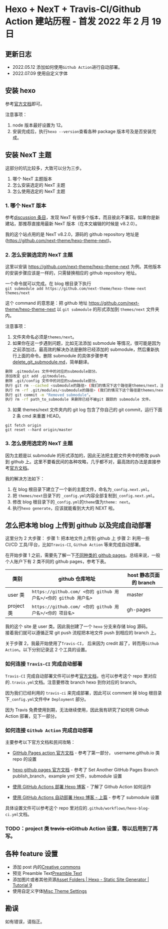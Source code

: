 # Hexo + NexT + Travis-CI/Github Action 建站历程 - 首发 2022 年 2 月 19 日

## 更新日志

- 2022.05.12 添加如何使用`Github Action`进行自动部署。
- 2022.07.09 使用自定义字体

## 安装 hexo

参考[官方文档](https://hexo.io/docs/)即可。

注意事项：

1. node 版本最好设置为 12。
2. 安装完成后，执行`hexo --version`查看各种 package 版本号及是否安装完成。

## 安装 NexT 主题

这部分的坑比较多，大致可以分为三步。

1. 哪个 NexT 主题版本
2. 怎么安装选定的 NexT 主题
3. 怎么使用选定的 NexT 主题

### 1. 哪个 NexT 版本

参考[discussion 条目](https://github.com/next-theme/hexo-theme-next/issues/4)，发现 NexT 有很多个版本，而且彼此不兼容。如果你是新建站，那推荐直接用最新 NexT 版本（在本文编辑的时候是 v8.2.0）。

我的这个站点用的是 NexT v8.2.0，源码的 github repository 地址是(https://github.com/next-theme/hexo-theme-next)。

### 2. 怎么安装选定的 NexT 主题

这里以安装 https://github.com/next-theme/hexo-theme-next 为例。其他版本的安装步骤应该是一样的，只需替换相应的 github repository 地址。

一个命令就可以完成。在 blog 根目录下执行  
`git submodule add https://github.com/next-theme/hexo-theme-next themes/next`

这个 command 的意思是：把 github 地址 https://github.com/next-theme/hexo-theme-next 以 `git submodule` 的形式添加到 `themes/next` 文件夹内。

注意事项：

1. 文件夹命名必须是`themes/next`。
2. 如果你在这一步遇到问题，比如无法添加 submodule 等情况，很可能是因为之前添加过。最高效的解决办法是删除已经添加的 submodule，然后重新执行上面的命令。删除 submodule 的具体步骤参考[delete_git_submodule.md](https://gist.github.com/myusuf3/7f645819ded92bda6677)，简单翻译。

```sh
删除 .gitmodules 文件中的对应的submodule部分。
添加改变 git add .gitmodules。
删除 .git/config 文件中的对应的submodule部分。
执行 git rm --cached <submodule的路径> (我们的情况下这个路径是themes/next，注意没有在next后没有/).
执行 rm -rf .git/modules/<submodule的路径> (我们的情况下这个路径是themes/next，注意没有在next后没有/).
执行 git commit -m "Removed submodule"。
执行 rm -rf path_to_submodule 来删除已经不被git 跟踪的 submodule 文件。
```

3. 如果 themes/next 文件夹内的 git log 包含了你自己的 git commit，运行下面 2 条 cmd 来重置 HEAD。

```
git fetch origin
git reset --hard origin/master
```

### 3. 怎么使用选定的 NexT 主题

因为主题是以 submodule 的形式添加的，因此无法把主题文件夹中的修改 push 到 github 上。这里不要看民间的各种攻略，几乎都不对，最高效的办法是直接参考[官方文档](https://theme-next.js.org/docs/getting-started/configuration.html)。

我的解决方法如下：

1. 在 blog 根目录下建立了一个新的主题文件，命名为`_config.next.yml`。
2. 把 `themes/next`目录下的 `_config.yml`内容全部复制到`_config.next.yml`。
3. 修改 blog 根目录下的`_config.yml`的`theme`值为`theme: next`。
4. 执行`hexo generate`，应该就能看到大大的 NEXT 啦。

## 怎么把本地 blog 上传到 github 以及完成自动部署

这里分为 2 大步骤：
步骤 1: 把本地文件上传到 github 上
步骤 2: 利用一些 CI/CD 工具/平台，比如`Travis-CI`, `Github Action` 等来完成自动部署。

在开始步骤 1 之前，需要先了解一下[不同种类的 github pages](https://docs.github.com/en/pages/getting-started-with-github-pages/about-github-pages#types-of-github-pages-sites)。总结来说，一般个人账户下有 2 类不同的 github pages，参考下表。

| 类别       | github 仓库地址                                                 | host 静态页面的 branch |
| ---------- | --------------------------------------------------------------- | ---------------------- |
| user 类    | `https://github.com/ <你的 github 用户名>/<你的 github 用户名>` | master                 |
| project 类 | `https://github.com/ <你的 github 用户名>/<你的 项目名>`        | gh-pages               |

我的这个 site 是 user 类。因此我创建了一个 `hexo` 分支来存储 blog 源码。  
接着我们就可以遵循正常 git push 流程把本地文件 push 到相应的 branch 上。

关于步骤 2，我最开始使用了`Travis-CI`， 后来因为 credit 超了，转而用`Github Action`。以下分别记录这 2 个工具的设置。

### 如何连接 `Travis-CI` 完成自动部署

`Travis-CI` 完成自动部署文件可以参考[官方文档](https://docs.travis-ci.com/user/deployment/pages/)，也可以参考这个 repo 里对应的`.travis.yml`文档。注意要修改 branch hexo 到你对应的 branch。

因为我们已经利用的 `travis-ci` 来完成部署，因此可以 comment 掉 blog 根目录下`_config.yml`文件中`# Deployment` 部分。

因为 Travis 免费使用到期，无法继续使用，因此我有研究了如何用 Github Action 部署，见下一部分。

### 如何连接 `Github Action` 完成自动部署

主要参考以下官方文档和民间攻略：

- [GitHub Pages action 官方文档](https://github.com/marketplace/actions/github-pages-action#%EF%B8%8F-set-another-github-pages-branch-publish_branch) - 参考了第一部分， username.github.io 类 repo 的设置

- [hexo github pages 官方文档](https://hexo.io/docs/github-pages) - 参考了 Set Another GitHub Pages Branch publish_branch，example yml 文件，submodule 设置

- [使用 GitHub Actions 部署 Hexo 博客](https://www.nuke666.cn/2021/03/deploy-hexo-using-github-actions/) - 了解了 Github Action 如何运作

- [使用 GitHub Actions 自动部署 Hexo 博客 - 上篇](https://oreo.life/deploy-hexo-with-github-actions-1/#%E8%BD%AE%E5%AD%90%E5%86%8D%E9%80%A0-%E4%BD%BF%E7%94%A8-github-actions-%E8%87%AA%E5%8A%A8%E9%83%A8%E7%BD%B2-hexo-%E5%8D%9A%E5%AE%A2---%E4%B8%8A%E7%AF%87) - 参考了 submodule 设置

具体设置文件可以参考这个 repo 里对应的`.github/workflows/hexo-blog-ci.yml`文档。

### TODO：project 类 ~~travis-ci~~Github Action 设置，等以后用到了再写。

## 各种 feature 设置

- 添加 post 内的[Creative commons](https://theme-next.js.org/docs/theme-settings/index.html?highlight=creative+commons+license+section)
- 预览 Preamble Text[Preamble Text](https://theme-next.js.org/docs/theme-settings/posts.html?highlight=homepage)
- 添加图片或者其他资源[Asset Folders | Hexo - Static Site Generator | Tutorial 9](https://www.youtube.com/watch?v=feIDVQ2tz0o&t=89s)
- 使用自定义字体[Misc Theme Settings](https://theme-next.js.org/docs/theme-settings/miscellaneous)

## 勘误

如有错误，请指正。
